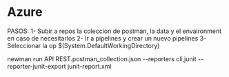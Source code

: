 Azure
=====
PASOS:
1-  Subir a repos la coleccion de postman, la data y el envaironment en caso de necesitarlos
2- Ir a pipelines y crear un nuevo pipelines
3- Seleccionar la op
$(System.DefaultWorkingDirectory)

newman run API REST.postman_collection.json --reporters cli,junit --reporter-junit-export junit-report.xml